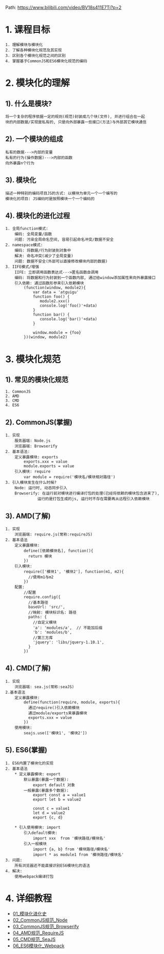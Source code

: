 Path: https://www.bilibili.com/video/BV18s411E7Tj?p=2

# 1. 课程目标
	1. 理解模块与模块化
	2. 了解各种模块化规范及其实现
	3. 区别各个模块化规范之间的区别
	4. 掌握基于CommonJS和ES6模块化规范的编码

# 2. 模块化的理解
## 1). 什么是模块?
	将一个复杂的程序依据一定的规则(规范)封装成几个块(文件), 并进行组合在一起
	块的内部数据/实现是私有的, 只是向外部暴露一些接口(方法)与外部其它模块通信

## 2). 一个模块的组成
	私有的数据--->内部的变量
	私有的行为(操作数据)--->内部的函数
	向外暴露n个行为

## 3). 模块化
	描述一种特别的编码项目JS的方式: 以模块为单元一个一个编写的
	模块化的项目: JS编码时是按照模块一个一个编码的

## 4). 模块化的进化过程
	1. 全局function模式: 
		编码: 全局变量/函数
		问题: 污染全局命名空间, 容易引起命名冲突/数据不安全
	2. namespace模式: 
		编码: 将数据/行为封装到对象中
		解决: 命名冲突(减少了全局变量)
		问题: 数据不安全(外部可以直接修改模块内部的数据)
	3. IIFE模式/增强
		IIFE: 立即调用函数表达式--->匿名函数自调用
		编码: 将数据和行为封装到一个函数内部, 通过给window添加属性来向外暴露接口
		引入依赖: 通过函数形参来引入依赖模块
			(function(window, module2){
				var data = 'atguigu'
				function foo() {
				   module2.xxx()
				   console.log('foo()'+data)
				}
				function bar() {
				   console.log('bar()'+data)
				}
				
				window.module = {foo}
			})(window, module2)

# 3. 模块化规范
## 1). 常见的模块化规范
	1. CommonJS
	2. AMD
	3. CMD
	4. ES6

## 2). CommonJS(掌握)
	1. 实现
		服务器端: Node.js
		浏览器端: Browserify
	2. 基本语法:
		定义暴露模块: exports
	        exports.xxx = value
	        module.exports = value
      	引入模块: require
        	var module = require('模块名/模块相对路径')
    3. 引入模块发生在什么时候?
		Node: 运行时, 动态同步引入
		Browserify: 在运行前对模块进行编译打包的处理(已经将依赖的模块包含进来了), 
                  运行的是打包生成的js, 运行时不存在需要再从远程引入依赖模块
## 3). AMD(了解)
	1. 实现
 		浏览器端: require.js(常称:requireJS)
	2. 基本语法
    	定义暴露模块: 
            define([依赖模块名], function(){
              return 模块
            })
        引入模块: 
            require(['模块1', '模块2'], function(m1, m2){
              //使用m1与m2
            })
		配置: 
	        //配置
            require.config({
              //基本路径
              baseUrl: 'src/',
              //映射: 模块标识名: 路径
              paths: {
                //自定义模块
                'a': 'modules/a',  // 不能加后缀
                'b': 'modules/b',
                //第三方库
                'jquery': 'libs/jquery-1.10.1',
              }
            })
    
## 4). CMD(了解)
	1. 实现
		浏览器端: sea.js(常称:seaJS)
    2.基本语法
		定义暴露模块: 
	        define(function(require, module, exports){
	          通过require()引入依赖模块
	          通过module/exports来暴露模块
	          exports.xxx = value
	        })
		使用模块:
			seajs.use(['模块1', '模块2'])
      
## 5). ES6(掌握)
	1. ES6内置了模块化的实现
	2. 基本语法
		* 定义暴露模块: export
	        默认暴露(暴露一个数据): 
	        	export default 对象
	        一般暴露(暴露多个数据): 
				export const a = value1
				export let b = value2
				
				const c = value1
				let d = value2
				export {c, d}
              
		* 引入使用模块: import
			引入default模块:
          		import xxx  from '模块路径/模块名'
			引入一般模块
          		import {a, b} from '模块路径/模块名'
          		import * as module1 from '模块路径/模块名'
	3. 问题: 
		所有浏览器还不能直接识别ES6模块化的语法  
    4. 解决:
		使用webpack编译打包
		
# 4. 详细教程
- [01_模块化进化史](教程/01_模块化进化史.md)
- [02_CommonJS规范_Node](教程/02_CommonJS规范_Node.md)
- [03_CommonJS规范_Browserify](教程/03_CommonJS规范_Browserify.md)
- [04_AMD规范_RequireJS](教程/04_AMD规范_RequireJS.md)
- [05_CMD规范_SeaJS](教程/05_CMD规范_SeaJS.md)
- [06_ES6模块化_Webpack](教程/06_ES6模块化_Webpack.md)
